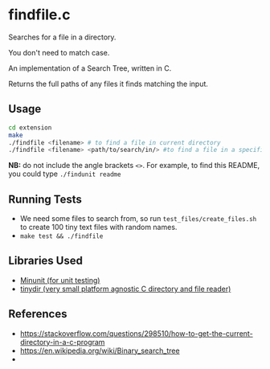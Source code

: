 # findfile.c

Searches for a file in a directory.

You don't need to match case.

An implementation of a Search Tree, written in C.

Returns the full paths of any files it finds matching the input.

## Usage

```bash
cd extension
make
./findfile <filename> # to find a file in current directory 
./findfile <filename> <path/to/search/in/> #to find a file in a specific directory
```

**NB:** do not include the angle brackets `<>`. For example, to find this README, you could type `./findunit readme`

## Running Tests

- We need some files to search from, so run `test_files/create_files.sh` to create 100 tiny text files with random names.
- `make test && ./findfile`

## Libraries Used
- [Minunit (for unit testing)](http://www.jera.com/techinfo/jtns/jtn002.html) 
- [tinydir (very small platform agnostic C directory and file reader)](https://github.com/cxong/tinydir)


## References

- https://stackoverflow.com/questions/298510/how-to-get-the-current-directory-in-a-c-program
- https://en.wikipedia.org/wiki/Binary_search_tree
- 